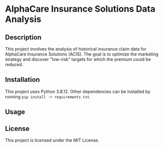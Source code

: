 # AlphaCare Insurance Solutions Data Analysis

## Description
This project involves the analysis of historical insurance claim data for AlphaCare Insurance Solutions (ACIS). The goal is to optimize the marketing strategy and discover "low-risk" targets for which the premium could be reduced.

## Installation
This project uses Python 3.8.12. Other dependencies can be installed by running `pip install -r requirements.txt`.

## Usage


## License
This project is licensed under the MIT License.
